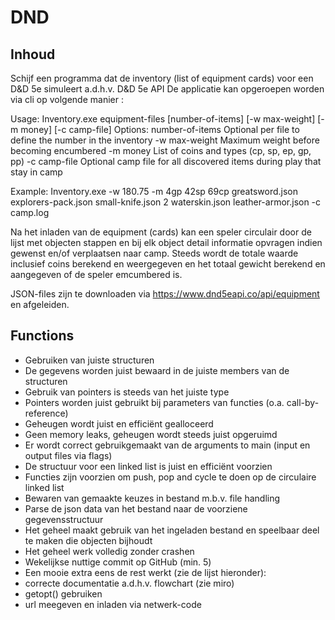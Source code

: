 # DND
## Inhoud
Schijf een programma dat de inventory (list of equipment cards) voor een D&D 5e simuleert a.d.h.v. D&D 5e API 
De applicatie kan opgeroepen worden via cli op volgende manier :

Usage:   Inventory.exe equipment-files [number-of-items] [-w max-weight] [-m money] [-c camp-file]
Options:
    number-of-items      Optional per file to define the number in the inventory﻿
    -w max-weight        Maximum weight before becoming encumbered
    -m money             List of coins and types (cp, sp, ep, gp, pp)
    -c camp-file         Optional camp file for all discovered items during play that stay in camp
 
Example: Inventory.exe -w 180.75 -m 4gp 42sp 69cp greatsword.json explorers-pack.json small-knife.json 2 waterskin.json leather-armor.json -c camp.log


Na het inladen van de equipment (cards) kan een speler circulair door de lijst met objecten stappen en bij elk object detail informatie opvragen indien gewenst en/of verplaatsen naar camp. Steeds wordt de totale waarde inclusief coins berekend en weergegeven en het totaal gewicht berekend en aangegeven of de speler emcumbered is.



JSON-files zijn te downloaden via https://www.dnd5eapi.co/api/equipment en afgeleiden.
## Functions
- Gebruiken van juiste structuren
- De gegevens worden juist bewaard in de juiste members van de structuren
- Gebruik van pointers is steeds van het juiste type
- Pointers worden juist gebruikt bij parameters van functies (o.a. call-by-reference)
- Geheugen wordt juist en efficiënt gealloceerd
- Geen memory leaks, geheugen wordt steeds juist opgeruimd
- Er wordt correct gebruikgemaakt van de arguments to main (input en output files via flags)
- De structuur voor een linked list is juist en efficiënt voorzien
- Functies zijn voorzien om push, pop and cycle te doen op de circulaire linked list
- Bewaren van gemaakte keuzes in bestand m.b.v. file handling
- Parse de json data van het bestand naar de voorziene gegevensstructuur
- Het geheel maakt gebruik van het ingeladen bestand en speelbaar deel te maken die objecten bijhoudt
- Het geheel werk volledig zonder crashen
- Wekelijkse nuttige commit op GitHub (min. 5)
- Een mooie extra eens de rest werkt (zie de lijst hieronder):
- correcte documentatie a.d.h.v. flowchart (zie miro)
- getopt() gebruiken
- url meegeven en inladen via netwerk-code

